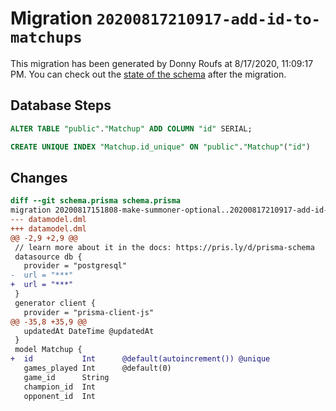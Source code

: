 # Migration `20200817210917-add-id-to-matchups`

This migration has been generated by Donny Roufs at 8/17/2020, 11:09:17 PM.
You can check out the [state of the schema](./schema.prisma) after the migration.

## Database Steps

```sql
ALTER TABLE "public"."Matchup" ADD COLUMN "id" SERIAL;

CREATE UNIQUE INDEX "Matchup.id_unique" ON "public"."Matchup"("id")
```

## Changes

```diff
diff --git schema.prisma schema.prisma
migration 20200817151808-make-summoner-optional..20200817210917-add-id-to-matchups
--- datamodel.dml
+++ datamodel.dml
@@ -2,9 +2,9 @@
 // learn more about it in the docs: https://pris.ly/d/prisma-schema
 datasource db {
   provider = "postgresql"
-  url = "***"
+  url = "***"
 }
 generator client {
   provider = "prisma-client-js"
@@ -35,8 +35,9 @@
   updatedAt DateTime @updatedAt
 }
 model Matchup {
+  id           Int      @default(autoincrement()) @unique
   games_played Int      @default(0)
   game_id      String
   champion_id  Int
   opponent_id  Int
```



